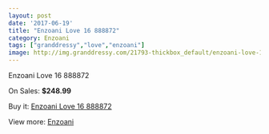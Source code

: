 ```yaml
---
layout: post
date: '2017-06-19'
title: "Enzoani Love 16 888872"
category: Enzoani
tags: ["granddressy","love","enzoani"]
image: http://img.granddressy.com/21793-thickbox_default/enzoani-love-16-888872.jpg
---
```

Enzoani Love 16 888872

On Sales: **$248.99**
<a href="https://www.granddressy.com/en/enzoani/20758-enzoani-love-16-888872.html"><amp-img layout="responsive" width="600" height="600" src="//img.granddressy.com/21793-thickbox_default/enzoani-love-16-888872.jpg" alt="Enzoani Love 16 888872 0" /></a>

Buy it: [Enzoani Love 16 888872](https://www.granddressy.com/en/enzoani/20758-enzoani-love-16-888872.html "Enzoani Love 16 888872")

View more: [Enzoani](https://www.granddressy.com/en/20-enzoani "Enzoani")